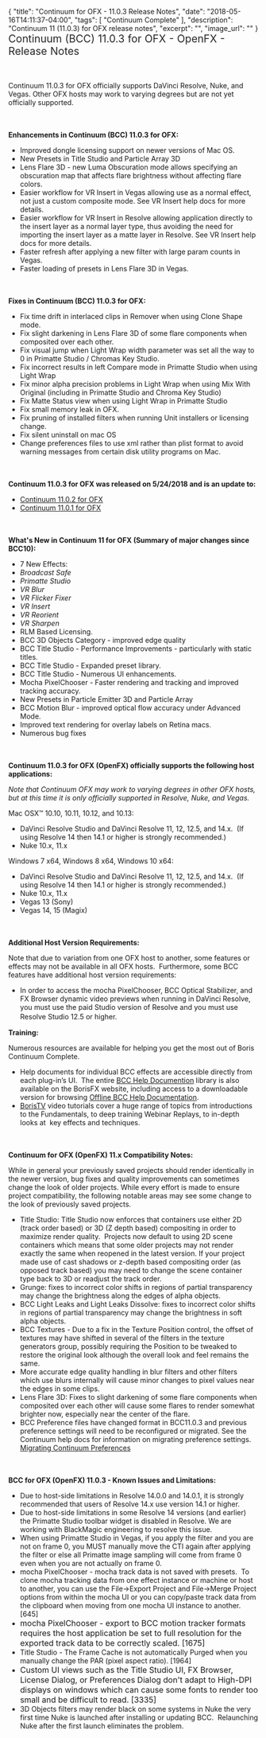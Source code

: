 {
  "title": "Continuum for OFX - 11.0.3 Release Notes",
  "date": "2018-05-16T14:11:37-04:00",
  "tags": [
    "Continuum Complete"
  ],
  "description": "Continuum 11 (11.0.3) for OFX release notes",
  "excerpt": "",
  "image_url": ""
}
<span style="color: rgb(40, 40, 40); font-size: 1.5em; word-spacing: 0.5px;">Continuum (BCC) 11.0.3 for OFX - OpenFX - Release Notes</span>

<span style="font-size: 1rem;"> </span>

Continuum 11.0.3 for OFX officially supports DaVinci Resolve, Nuke, and Vegas.  Other OFX hosts may work to varying degrees but are not yet officially supported.

<span style="font-size: 1rem;"> </span>

**Enhancements in Continuum (BCC) 11.0.3 for OFX:**

* Improved dongle licensing support on newer versions of Mac OS.
* New Presets in Title Studio and Particle Array 3D
* Lens Flare 3D - new Luma Obscuration mode allows specifying an obscuration map that affects flare brightness without affecting flare colors.
* Easier workflow for VR Insert in Vegas allowing use as a normal effect, not just a custom composite mode.  See VR Insert help docs for more details.
* Easier workflow for VR Insert in Resolve allowing application directly to the insert layer as a normal layer type, thus avoiding the need for importing the insert layer as a matte layer in Resolve.  See VR Insert help docs for more details.
* Faster refresh after applying a new filter with large param counts in Vegas.
* Faster loading of presets in Lens Flare 3D in Vegas.

<span style="font-size: 1rem;"> </span>

**Fixes in Continuum (BCC) 11.0.3 for OFX:**

* Fix time drift in interlaced clips in Remover when using Clone Shape mode.
* Fix slight darkening in Lens Flare 3D of some flare components when composited over each other.
* Fix visual jump when Light Wrap width parameter was set all the way to 0 in Primatte Studio / Chromas Key Studio.
* Fix incorrect results in left Compare mode in Primatte Studio when using Light Wrap
* Fix minor alpha precision problems in Light Wrap when using Mix With Original (including in Primatte Studio and Chroma Key Studio)
* Fix Matte Status view when using Light Wrap in Primatte Studio
* Fix small memory leak in OFX.
* Fix pruning of installed filters when running Unit installers or licensing change.
* Fix silent uninstall on mac OS
* Change preferences files to use xml rather than plist format to avoid warning messages from certain disk utility programs on Mac.

<span style="font-size: 1rem;"> </span>

**Continuum 11.0.3 for OFX was released on 5/24/2018 and is an update to:**

* [Continuum 11.0.2 for OFX](/release-notes/continuum-for-ofx---11.0.2-release-notes/ "Continuum 11.0.2 for OFX")
* [Continuum 11.0.1 for OFX](/release-notes/continuum-for-ofx---11.0.1-release-notes/ "Continuum 11.0.1 for OFX")

<span style="font-size: 1rem;"> </span>

**What's New in Continuum 11 for OFX (Summary of major changes since BCC10):**

* 7 New Effects:
* _Broadcast Safe_
* _Primatte Studio_
* _VR Blur_
* _VR Flicker Fixer_
* _VR Insert_
* _VR Reorient_
* _VR Sharpen_
* RLM Based Licensing.
* BCC 3D Objects Category - improved edge quality
* BCC Title Studio - Performance Improvements - particularly with static titles.
* BCC Title Studio - Expanded preset library.
* BCC Title Studio - Numerous UI enhancements.
* Mocha PixelChooser - Faster rendering and tracking and improved tracking accuracy.
* New Presets in Particle Emitter 3D and Particle Array
* BCC Motion Blur - improved optical flow accuracy under Advanced Mode.
* Improved text rendering for overlay labels on Retina macs.
* Numerous bug fixes

<span style="font-size: 1rem;"> </span>

**Continuum 11.0.3 for OFX (OpenFX) officially supports the following host applications:**

_Note that Continuum OFX may work to varying degrees in other OFX hosts, but at this time it is only officially supported in Resolve, Nuke, and Vegas._

Mac OSX™ 10.10, 10.11, 10.12, and 10.13:

* DaVinci Resolve Studio and DaVinci Resolve 11, 12, 12.5, and 14.x.  (If using Resolve 14 then 14.1 or higher is strongly recommended.)
* Nuke 10.x, 11.x

Windows 7 x64, Windows 8 x64, Windows 10 x64:

* DaVinci Resolve Studio and DaVinci Resolve 11, 12, 12.5, and 14.x.  (If using Resolve 14 then 14.1 or higher is strongly recommended.)
* Nuke 10.x, 11.x
* Vegas 13 (Sony)
* Vegas 14, 15 (Magix)

<span style="font-size: 1rem;"> </span>

**Additional Host Version Requirements:**

Note that due to variation from one OFX host to another, some features or effects may not be available in all OFX hosts.  Furthermore, some BCC features have additional host version requirements:

* In order to access the mocha PixelChooser, BCC Optical Stabilizer, and FX Browser dynamic video previews when running in DaVinci Resolve, you must use the paid Studio version of Resolve and you must use Resolve Studio 12.5 or higher.<span style="font-size: 1rem;"> </span>

**Training:**

Numerous resources are available for helping you get the most out of Boris Continuum Complete.

* Help documents for individual BCC effects are accessible directly from each plug-in’s UI.  The entire [BCC Help Documention](/documentation/continuum/bcc-user-guide/ "BCC Help Documentation") library is also available on the BorisFX website, including access to a downloadable version for browsing [Offline BCC Help Documentation](https://cdn.borisfx.com/borisfx/store/BCC10Documentation.zip "Offline Downloadable BCC Help Documentation").
* [BorisTV](/videos/) video tutorials cover a huge range of topics from introductions to the Fundamentals, to deep training Webinar Replays, to in-depth looks at  key effects and techniques.

<span style="font-size: 1rem;"> </span>

**Continuum for OFX (OpenFX) 11.x Compatibility Notes:**

While in general your previously saved projects should render identically in the newer version, bug fixes and quality improvements can sometimes change the look of older projects. While every effort is made to ensure project compatibility, the following notable areas may see some change to the look of previously saved projects.

* Title Studio: Title Studio now enforces that containers use either 2D (track order based) or 3D (Z depth based) compositing in order to maximize render quality.  Projects now default to using 2D scene containers which means that some older projects may not render exactly the same when reopened in the latest version.  If your project made use of cast shadows or z-depth based compositing order (as opposed track based) you may need to change the scene container type back to 3D or readjust the track order.
* Grunge:  fixes to incorrect color shifts in regions of partial transparency may change the brightness along the edges of alpha objects.
* BCC Light Leaks and Light Leaks Dissolve: fixes to incorrect color shifts in regions of partial transparency may change the brightness in soft alpha objects.
* BCC Textures - Due to a fix in the Texture Position control, the offset of textures may have shifted in several of the filters in the texture generators group, possibly requiring the Position to be tweaked to restore the original look although the overall look and feel remains the same.
* More accurate edge quality handling in blur filters and other filters which use blurs internally will cause minor changes to pixel values near the edges in some clips.
* Lens Flare 3D:  Fixes to slight darkening of some flare components when composited over each other will cause some flares to render somewhat brighter now, especially near the center of the flare.
* BCC Preference files have changed format in BCC11.0.3 and previous preference settings will need to be reconfigured or migrated.  See the Continuum help docs for information on migrating preference settings. [Migrating Continuum Preferences](/documentation/continuum/bcc-preferences/ "Migrating Continuum Preferences")

<span style="font-size: 1rem;"> </span>

**BCC for OFX (OpenFX) 11.0.3 - Known Issues and Limitations:**

* Due to host-side limitations in Resolve 14.0.0 and 14.0.1, it is strongly recommended that users of Resolve 14.x use version 14.1 or higher.
* Due to host-side limitations in some Resolve 14 versions (and earlier) the Primatte Studio toolbar widget is disabled in Resolve.  We are working with BlackMagic engineering to resolve this issue.
* When using Primatte Studio in Vegas, if you apply the filter and you are not on frame 0, you MUST manually move the CTI again after applying the filter or else all Primatte image sampling will come from frame 0 even when you are not actually on frame 0.
* mocha PixelChooser - mocha track data is not saved with presets.  To clone mocha tracking data from one effect instance or machine or host to another, you can use the File->Export Project and File->Merge Project options from within the mocha UI or you can copy/paste track data from the clipboard when moving from one mocha UI instance to another. \[645\]
* <span style="font-size: 1rem;">mocha PixelChooser - export to BCC motion tracker formats requires the host application be set to full resolution for the exported track data to be correctly scaled. \[1675\]</span>
* Title Studio - The Frame Cache is not automatically Purged when you manually change the PAR (pixel aspect ratio). \[1964\]
* <span style="font-size: 1rem;">Custom UI views such as the Title Studio UI, FX Browser, License Dialog, or Preferences Dialog don't adapt to High-DPI displays on windows which can cause some fonts to render too small and be difficult to read. \[3335\]</span>
* <span>3D Objects filters may render black on some systems in Nuke the very first time Nuke is launched after installing or updating BCC.  Relaunching Nuke after the first launch eliminates the problem.</span>

<div id="ext-gen9245"> </div>
